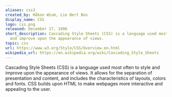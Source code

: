 ```yaml
---
aliases: css3
created_by: Håkon Wium, Lie Bert Bos
display_name: CSS
logo: css.png
released: December 17, 1996
short_description: Cascading Style Sheets (CSS) is a language used most often to style
  and improve upon the appearance of views.
topic: css
url: https://www.w3.org/Style/CSS/Overview.en.html
wikipedia_url: https://en.wikipedia.org/wiki/Cascading_Style_Sheets
---
```

Cascading Style Sheets (CSS) is a language used most often to style and improve upon the appearance of views. It allows for the separation of presentation and content, and includes the characteristics of layouts, colors and fonts. CSS builds upon HTML to make webpages more interactive and appealing to the user.
